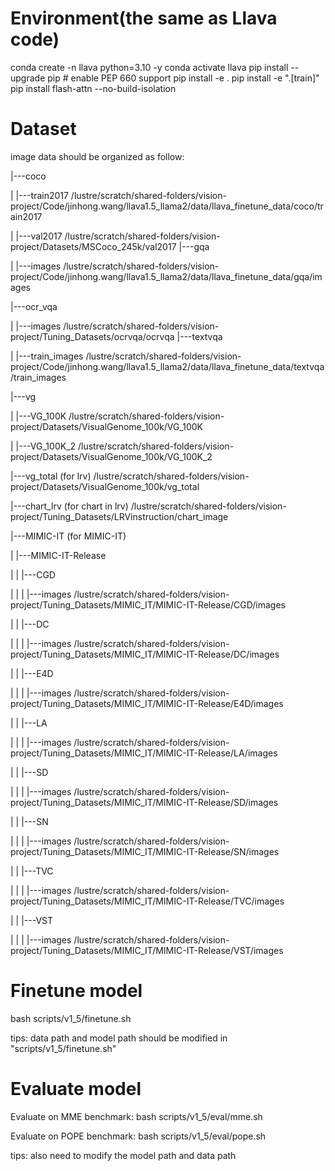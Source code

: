 # Environment(the same as Llava code)
conda create -n llava python=3.10 -y
conda activate llava
pip install --upgrade pip  # enable PEP 660 support
pip install -e .
pip install -e ".[train]"
pip install flash-attn --no-build-isolation

# Dataset
image data should be organized as follow:

|---coco

|     |---train2017  /lustre/scratch/shared-folders/vision-project/Code/jinhong.wang/llava1.5_llama2/data/llava_finetune_data/coco/train2017

|     |---val2017  /lustre/scratch/shared-folders/vision-project/Datasets/MSCoco_245k/val2017
|---gqa

|     |---images   /lustre/scratch/shared-folders/vision-project/Code/jinhong.wang/llava1.5_llama2/data/llava_finetune_data/gqa/images

|---ocr_vqa

|     |---images   /lustre/scratch/shared-folders/vision-project/Tuning_Datasets/ocrvqa/ocrvqa
|---textvqa

|     |---train_images  /lustre/scratch/shared-folders/vision-project/Code/jinhong.wang/llava1.5_llama2/data/llava_finetune_data/textvqa/train_images

|---vg

|     |---VG_100K  /lustre/scratch/shared-folders/vision-project/Datasets/VisualGenome_100k/VG_100K

|     |---VG_100K_2  /lustre/scratch/shared-folders/vision-project/Datasets/VisualGenome_100k/VG_100K_2

|---vg_total   (for lrv)  /lustre/scratch/shared-folders/vision-project/Datasets/VisualGenome_100k/vg_total

|---chart_lrv  (for chart in lrv)  /lustre/scratch/shared-folders/vision-project/Tuning_Datasets/LRVinstruction/chart_image

|---MIMIC-IT   (for MIMIC-IT)

|     |---MIMIC-IT-Release

|     |     |---CGD

|     |     |     |---images  /lustre/scratch/shared-folders/vision-project/Tuning_Datasets/MIMIC_IT/MIMIC-IT-Release/CGD/images

|     |     |---DC

|     |     |     |---images  /lustre/scratch/shared-folders/vision-project/Tuning_Datasets/MIMIC_IT/MIMIC-IT-Release/DC/images

|     |     |---E4D

|     |     |     |---images  /lustre/scratch/shared-folders/vision-project/Tuning_Datasets/MIMIC_IT/MIMIC-IT-Release/E4D/images

|     |     |---LA

|     |     |     |---images  /lustre/scratch/shared-folders/vision-project/Tuning_Datasets/MIMIC_IT/MIMIC-IT-Release/LA/images

|     |     |---SD

|     |     |     |---images  /lustre/scratch/shared-folders/vision-project/Tuning_Datasets/MIMIC_IT/MIMIC-IT-Release/SD/images

|     |     |---SN

|     |     |     |---images  /lustre/scratch/shared-folders/vision-project/Tuning_Datasets/MIMIC_IT/MIMIC-IT-Release/SN/images

|     |     |---TVC

|     |     |     |---images  /lustre/scratch/shared-folders/vision-project/Tuning_Datasets/MIMIC_IT/MIMIC-IT-Release/TVC/images

|     |     |---VST

|     |     |     |---images  /lustre/scratch/shared-folders/vision-project/Tuning_Datasets/MIMIC_IT/MIMIC-IT-Release/VST/images


# Finetune model

bash scripts/v1_5/finetune.sh

tips: data path and model path should be modified in "scripts/v1_5/finetune.sh"

# Evaluate model 

Evaluate on MME benchmark: bash scripts/v1_5/eval/mme.sh

Evaluate on POPE benchmark: bash scripts/v1_5/eval/pope.sh

tips: also need to modify the model path and data path

